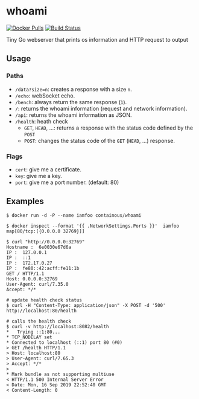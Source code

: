 # whoami

[![Docker Pulls](https://img.shields.io/docker/pulls/containous/whoami.svg)](https://hub.docker.com/r/containous/whoami/)
[![Build Status](https://travis-ci.com/containous/whoami.svg?branch=master)](https://travis-ci.com/containous/whoami)

Tiny Go webserver that prints os information and HTTP request to output

## Usage

### Paths

- `/data?size=n`: creates a response with a size `n`.
- `/echo`: webSocket echo.
- `/bench`: always return the same response (`1`).
- `/`: returns the whoami information (request and network information).
- `/api`: returns the whoami information as JSON.
- `/health`: heath check
    - `GET`, `HEAD`, ...: returns a response with the status code defined by the `POST`
    - `POST`: changes the status code of the `GET` (`HEAD`, ...) response.

### Flags

- `cert`: give me a certificate.
- `key`: give me a key.
- `port`: give me a port number. (default: 80)

## Examples

```console
$ docker run -d -P --name iamfoo containous/whoami

$ docker inspect --format '{{ .NetworkSettings.Ports }}'  iamfoo
map[80/tcp:[{0.0.0.0 32769}]]

$ curl "http://0.0.0.0:32769"
Hostname :  6e0030e67d6a
IP :  127.0.0.1
IP :  ::1
IP :  172.17.0.27
IP :  fe80::42:acff:fe11:1b
GET / HTTP/1.1
Host: 0.0.0.0:32769
User-Agent: curl/7.35.0
Accept: */*
```

```console
# update health check status
$ curl -H "Content-Type: application/json" -X POST -d '500' http://localhost:80/health

# calls the health check
$ curl -v http://localhost:8082/health
*   Trying ::1:80...
* TCP_NODELAY set
* Connected to localhost (::1) port 80 (#0)
> GET /health HTTP/1.1
> Host: localhost:80
> User-Agent: curl/7.65.3
> Accept: */*
> 
* Mark bundle as not supporting multiuse
< HTTP/1.1 500 Internal Server Error
< Date: Mon, 16 Sep 2019 22:52:40 GMT
< Content-Length: 0
```
